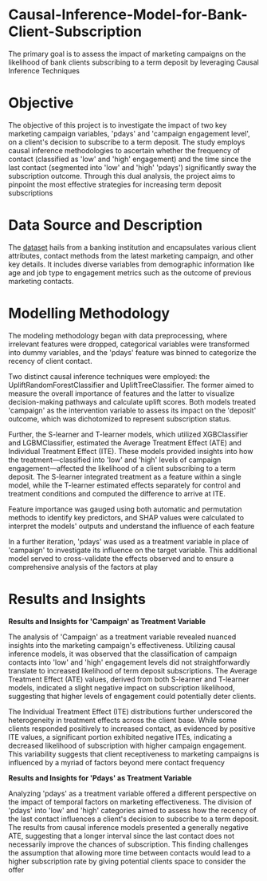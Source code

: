 # Causal-Inference-Model-for-Bank-Client-Subscription
The primary goal is to assess the impact of marketing campaigns on the likelihood of bank clients subscribing to a term deposit by leveraging Causal Inference Techniques

# Objective

The objective of this project is to investigate the impact of two key marketing campaign variables, 'pdays' and 'campaign engagement level', on a client's decision to subscribe to a term deposit. The study employs causal inference methodologies to ascertain whether the frequency of contact (classified as 'low' and 'high' engagement) and the time since the last contact (segmented into 'low' and 'high' 'pdays') significantly sway the subscription outcome. Through this dual analysis, the project aims to pinpoint the most effective strategies for increasing term deposit subscriptions

# Data Source and Description

The [dataset](https://www.kaggle.com/code/janiobachmann/bank-marketing-campaign-opening-a-term-deposit/notebook) hails from a banking institution and encapsulates various client attributes, contact methods from the latest marketing campaign, and other key details. It includes diverse variables from demographic information like age and job type to engagement metrics such as the outcome of previous marketing contacts.

# Modelling Methodology

The modeling methodology began with data preprocessing, where irrelevant features were dropped, categorical variables were transformed into dummy variables, and the 'pdays' feature was binned to categorize the recency of client contact.

Two distinct causal inference techniques were employed: the UpliftRandomForestClassifier and UpliftTreeClassifier. The former aimed to measure the overall importance of features and the latter to visualize decision-making pathways and calculate uplift scores. Both models treated 'campaign' as the intervention variable to assess its impact on the 'deposit' outcome, which was dichotomized to represent subscription status.

Further, the S-learner and T-learner models, which utilized XGBClassifier and LGBMClassifier, estimated the Average Treatment Effect (ATE) and Individual Treatment Effect (ITE). These models provided insights into how the treatment—classified into 'low' and 'high' levels of campaign engagement—affected the likelihood of a client subscribing to a term deposit. The S-learner integrated treatment as a feature within a single model, while the T-learner estimated effects separately for control and treatment conditions and computed the difference to arrive at ITE.

Feature importance was gauged using both automatic and permutation methods to identify key predictors, and SHAP values were calculated to interpret the models' outputs and understand the influence of each feature

In a further iteration, 'pdays' was used as a treatment variable in place of 'campaign' to investigate its influence on the target variable. This additional model served to cross-validate the effects observed and to ensure a comprehensive analysis of the factors at play

# Results and Insights

**Results and Insights for 'Campaign' as Treatment Variable**

The analysis of 'Campaign' as a treatment variable revealed nuanced insights into the marketing campaign's effectiveness. Utilizing causal inference models, it was observed that the classification of campaign contacts into 'low' and 'high' engagement levels did not straightforwardly translate to increased likelihood of term deposit subscriptions. The Average Treatment Effect (ATE) values, derived from both S-learner and T-learner models, indicated a slight negative impact on subscription likelihood, suggesting that higher levels of engagement could potentially deter clients. 

The Individual Treatment Effect (ITE) distributions further underscored the heterogeneity in treatment effects across the client base. While some clients responded positively to increased contact, as evidenced by positive ITE values, a significant portion exhibited negative ITEs, indicating a decreased likelihood of subscription with higher campaign engagement. This variability suggests that client receptiveness to marketing campaigns is influenced by a myriad of factors beyond mere contact frequency


**Results and Insights for 'Pdays' as Treatment Variable**

Analyzing 'pdays' as a treatment variable offered a different perspective on the impact of temporal factors on marketing effectiveness. The division of 'pdays' into 'low' and 'high' categories aimed to assess how the recency of the last contact influences a client's decision to subscribe to a term deposit. The results from causal inference models presented a generally negative ATE, suggesting that a longer interval since the last contact does not necessarily improve the chances of subscription. This finding challenges the assumption that allowing more time between contacts would lead to a higher subscription rate by giving potential clients space to consider the offer




